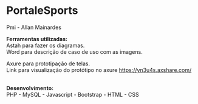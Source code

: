 # PortaleSports

Pmi - Allan Mainardes

<strong>Ferramentas utilizadas:</strong> </br>
  Astah para fazer os diagramas. </br>
  Word para descrição de caso de uso com as imagens.</br>
  
  Axure para prototipação de telas. </br>
  Link para visualização do protótipo no axure https://yn3u4s.axshare.com/ </br></br>
  
<strong>Desenvolvimento:</strong> </br>
PHP - MySQL - Javascript - Bootstrap - HTML - CSS
  
